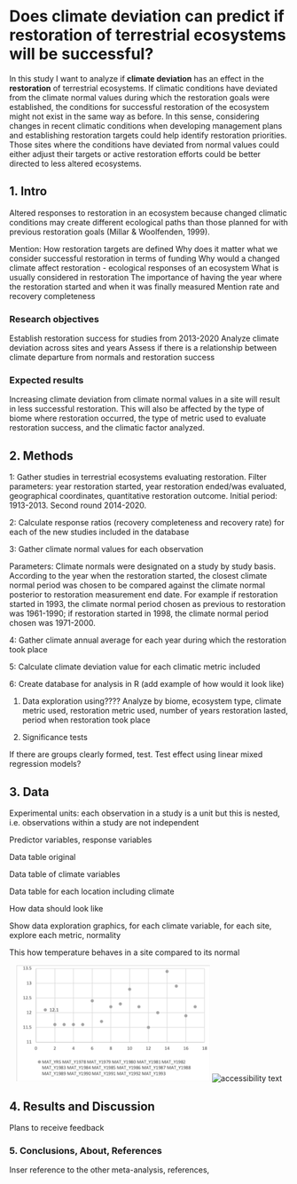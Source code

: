 # Does climate deviation can predict if restoration of terrestrial ecosystems will be successful? 

In this study I want to analyze if **climate deviation** has an effect in the **restoration** of terrestrial ecosystems.  If climatic conditions have deviated from the climate normal values during which the restoration goals were established, the conditions for successful restoration of the ecosystem might not exist in the same way as before. In this sense, considering changes in recent climatic conditions when developing management plans and establishing restoration targets could help identify restoration priorities. Those sites where the conditions have deviated from normal values could either adjust their targets or active restoration efforts could be better directed to less altered ecosystems. 


## 1. Intro

Altered responses to restoration in an ecosystem because changed climatic conditions may create different ecological paths than those planned for with previous restoration goals (Millar & Woolfenden, 1999).

Mention: 
How restoration targets are defined
Why does it matter what we consider successful restoration in terms of funding 
Why would a changed climate affect restoration - ecological responses of an ecosystem
What is usually considered in restoration
The importance of having the year where the restoration started and when it was finally measured
Mention rate and recovery completeness



### Research objectives

Establish restoration success for studies from 2013-2020
Analyze climate deviation across sites and years
Assess if there is a relationship between climate departure from normals and restoration success

### Expected results

Increasing climate deviation from climate normal values in a site will result in less successful restoration. This will also be affected by the type of biome 
where restoration occurred, the type of metric used to evaluate restoration success, and the climatic factor analyzed. 

## 2. Methods 


1: Gather studies in terrestrial ecosystems evaluating restoration. Filter parameters: year restoration started, year restoration ended/was evaluated, geographical coordinates, quantitative restoration outcome. Initial period: 1913-2013. Second round 2014-2020. 

2: Calculate response ratios (recovery completeness and recovery rate) for each of the new studies included in the database

3: Gather climate normal values for each observation

Parameters: Climate normals were designated on a study by study basis. According to the year when the restoration started, the closest 
climate normal period was chosen to be compared against the climate normal posterior to restoration measurement end date. For example if 
restoration started in 1993, the climate normal period chosen as previous to restoration was 1961-1990; if restoration started in 1998, the 
climate normal period chosen was 1971-2000. 

4: Gather climate annual average for each year during which the restoration took place

5: Calculate climate deviation value for each climatic metric included

6: Create database for analysis in R (add example of how would it look like)

1. Data exploration using???? Analyze by biome, ecosystem type, climate metric used, restoration metric used, number of years restoration lasted, period when restoration took place

2. Significance tests

If there are groups clearly formed, test. Test effect using linear mixed regression models? 

## 3. Data 

Experimental units: each observation in a study is a unit but this is nested, i.e. observations within a study are not independent 

Predictor variables, response variables

Data table original 

Data table of climate variables

Data table for each location including climate 

How data should look like

Show data exploration graphics, for each climate variable, for each site, explore each metric, normality 

This how temperature behaves in a site compared to its normal 

<p align="center">
  <img src="output/test_MAT_github.png" width="350"> 
  <img src="[meta_analysis_climate_restor]/output/test_MAT_github.png" width="350" alt="accessibility text">
</p>


## 4. Results and Discussion

Plans to receive feedback 


### 5. Conclusions, About, References

Inser reference to the other meta-analysis, references, 




